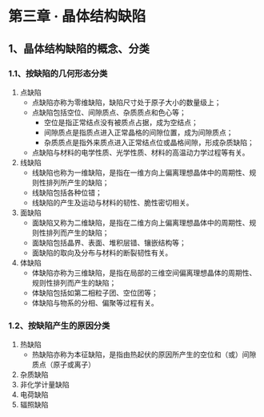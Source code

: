 # 第三章 · 晶体结构缺陷

## 1、晶体结构缺陷的概念、分类
### 1.1、按缺陷的几何形态分类
1. 点缺陷
   - 点缺陷亦称为零维缺陷，缺陷尺寸处于原子大小的数量级上；
   - 点缺陷包括空位、间隙质点、杂质质点和色心等；
     - 空位是指正常结点没有被质点占据，成为空结点；
     - 间隙质点是指质点进入正常晶格的间隙位置，成为间隙质点；
     - 杂质质点是指外来质点进入正常结点位或晶格间隙，形成杂质缺陷；
   - 点缺陷与材料的电学性质、光学性质、材料的高温动力学过程等有关。
2. 线缺陷
   - 线缺陷也称为一维缺陷，是指在一维方向上偏离理想晶体中的周期性、规则性排列所产生的缺陷；
   - 线缺陷包括各种位错；
   - 线缺陷的产生及运动与材料的韧性、脆性密切相关。
3. 面缺陷
   - 面缺陷又称为二维缺陷，是指在二维方向上偏离理想晶体中的周期性、规则性排列而产生的缺陷；
   - 面缺陷包括晶界、表面、堆积层错、镶嵌结构等；
   - 面缺陷的取向及分布与材料的断裂韧性有关。
4. 体缺陷
   - 体缺陷亦称为三维缺陷，是指在局部的三维空间偏离理想晶体的周期性、规则性排列而产生的缺陷；
   - 体缺陷包括如第二相粒子团、空位团等；
   - 体缺陷与物系的分相、偏聚等过程有关。

### 1.2、按缺陷产生的原因分类
1. 热缺陷
   - 热缺陷亦称为本征缺陷，是指由热起伏的原因所产生的空位和（或）间隙质点（原子或离子）
2. 杂质缺陷
3. 非化学计量缺陷
4. 电荷缺陷
5. 辐照缺陷

